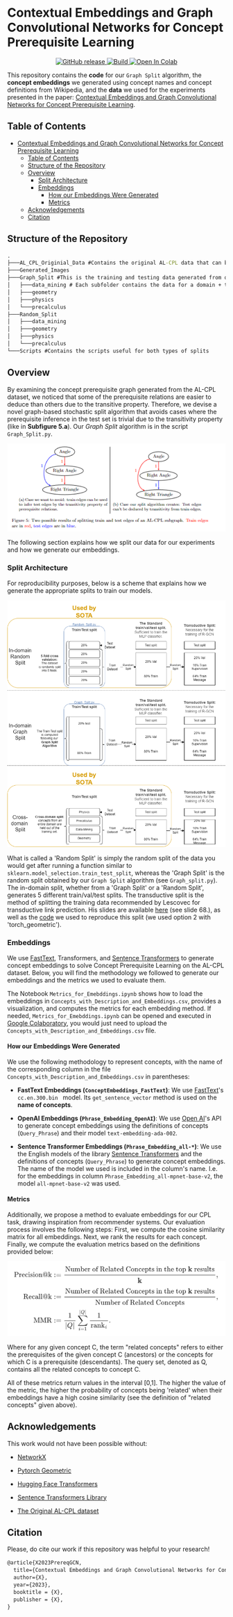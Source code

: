 # Contextual Embeddings and Graph Convolutional Networks for Concept Prerequisite Learning

<p align="center">
    <a href="https://github.com/Learningchipmunk/AL-CPL-GraphSplit-Embeddings/">
        <img alt="GitHub release" src="https://img.shields.io/badge/release-v1.0.0-blue">
    </a>
    <a href="https://www.python.org/">
            <img alt="Build" src="https://img.shields.io/badge/Made_with-Python-yellow">
    </a>
    <a href="https://colab.research.google.com/drive/1HfutiEhHMJLXiWGT8pcipxT5L2TpYEdt?usp=sharing">
        <img alt="Open In Colab" src="https://img.shields.io/badge/Open_with-Colab-orange">
    </a>
</p>



This repository contains the **code** for our `Graph Split` algorithm, the **concept embeddings** we generated using concept names and concept definitions from Wikipedia, and the **data** we used for the experiments presented in the paper: [Contextual Embeddings and Graph Convolutional Networks for Concept Prerequisite Learning]().

## Table of Contents

- [Contextual Embeddings and Graph Convolutional Networks for Concept Prerequisite Learning](#contextual-embeddings-and-graph-convolutional-networks-for-concept-prerequisite-learning)
  * [Table of Contents](#table-of-contents)
  * [Structure of the Repository](#structure-of-the-repository)
  * [Overview](#overview)
    + [Split Architecture](#split-architecture)
    + [Embeddings](#embeddings)
      - [How our Embeddings Were Generated](#how-our-embeddings-were-generated)
      - [Metrics](#metrics)
  * [Acknowledgements](#acknowledgements)
  * [Citation](#citation)

## Structure of the Repository

```cmd
.
├───AL_CPL_Originial_Data #Contains the original AL-CPL data that can be found here: https://github.com/harrylclc/AL-CPL-dataset
├───Generated_Images
├───Graph_Split #This is the training and testing data generated from our graph split
│   ├───data_mining # Each subfolder contains the data for a domain + the statistics of each split in `x_split_statistics.csv`
│   ├───geometry
│   ├───physics
│   └───precalculus
├───Random_Split
│   ├───data_mining
│   ├───geometry
│   ├───physics
│   └───precalculus
└───Scripts #Contains the scripts useful for both types of splits
```

## Overview

By examining the concept prerequisite graph generated from the AL-CPL dataset, we noticed that some of the prerequisite relations are easier to deduce than others due to the transitive property. Therefore, we devise a novel graph-based stochastic split algorithm that avoids cases where the prerequisite inference in the test set is trivial due to the transitivity property (like in **Subfigure 5.a**). Our *Graph Split* algorithm is in the script `Graph_Split.py`.

<p align="center">
  <img src="Generated_Images/Split_Examples.png", style="zoom:125%" />
</p>

The following section explains how we split our data for our experiments and how we generate our embeddings.

### Split Architecture

For reproducibility purposes, below is a scheme that explains how we generate the appropriate splits to train our models.

![Schema of the different types of split](Generated_Images/Datasplit_graph_eng.png)

What is called a 'Random Split' is simply the random split of the data you would get after running a function similar to `sklearn.model_selection.train_test_split`, whereas the 'Graph Split' is the random split obtained by our `Graph Split` algorithm (see `Graph_split.py`). The in-domain split, whether from a 'Graph Split' or a 'Random Split', generates 5 different train/val/test splits. The transductive split is the method of splitting the training data recommended by Lescovec for transductive link prediction. His slides are available [here](http://snap.stanford.edu/class/cs224w-2020/slides/08-GNN-application.pdf) (see slide 68.), as well as the [code](https://zqfang.github.io/2021-08-12-graph-linkpredict/) we used to reproduce this split (we used option 2 with 'torch_geometric').

### Embeddings

We use [FastText](https://fasttext.cc/docs/en/english-vectors.html), Transformers, and [Sentence Transformers](https://www.sbert.net/) to generate concept embeddings to solve Concept Prerequisite Learning on the AL-CPL dataset. Below, you will find the methodology we followed to generate our embeddings and the metrics we used to evaluate them.

The Notebook `Metrics_for_Emebddings.ipynb` shows how to load the embeddings in `Concepts_with_Description_and_Embeddings.csv`, provides a visualization, and computes the metrics for each embedding method. If needed, `Metrics_for_Emebddings.ipynb` can be opened and executed in [Google Colaboratory](https://colab.google/), you would just need to upload the `Concepts_with_Description_and_Embeddings.csv` file.

#### How our Embeddings Were Generated

We use the following methodology to represent concepts, with the name of the corresponding column in the file `Concepts_with_Description_and_Embeddings.csv` in parentheses:

- **FastText Embeddings (`ConceptEmbeddings_FastText`)**: We use [FastText](https://fasttext.cc/docs/en/english-vectors.html)'s `cc.en.300.bin ` model. Its `get_sentence_vector` method is used on the **name of concepts**.

- **OpenAI Embeddings (`Phrase_Embedding_OpenAI`)**: We use [Open AI](https://platform.openai.com/docs/guides/embeddings/what-are-embeddings)'s API to generate concept embeddings using the definitions of concepts (`Query_Phrase`) and their model `text-embedding-ada-002`.

- **Sentence Transformer Embeddings (`Phrase_Embedding_all-*`)**: We use the English models of the library [Sentence Transformers](https://www.sbert.net/docs/pretrained_models.html) and the definitions of concepts (`Query_Phrase`) to generate concept embeddings. The name of the model we used is included in the column's name. I.e. for the embeddings in column `Phrase_Embedding_all-mpnet-base-v2`, the model `all-mpnet-base-v2` was used.

#### Metrics

Additionally, we propose a method to evaluate embeddings for our CPL task, drawing inspiration from recommender systems. Our evaluation process involves the following steps: First, we compute the cosine similarity matrix for all embeddings. Next, we rank the results for each concept. Finally, we compute the evaluation metrics based on the definitions provided below:

<p align="center">
  <img src="Generated_Images/Metrics_Equation.png", style="zoom:100%" />
</p>

Where for any given concept C, the term "related concepts" refers to either the prerequisites of the given concept C (ancestors) or the concepts for which C is a prerequisite (descendants). The query set, denoted as Q, contains all the related concepts to concept C. 

All of these metrics return values in the interval [0,1]. The higher the value of the metric, the higher the probability of concepts being 'related' when their embeddings have a high cosine similarity (see the definition of "related concepts" given above). 

## Acknowledgements

This work would not have been possible without:

- [NetworkX](https://networkx.org/)

- [Pytorch Geometric](https://pytorch-geometric.readthedocs.io/en/latest/)

- [Hugging Face Transformers](https://github.com/huggingface/transformers)
- [Sentence Transformers Library](https://www.sbert.net/)
- [The Original AL-CPL dataset](https://github.com/harrylclc/AL-CPL-dataset)

## Citation

Please, do cite our work if this repository was helpful to your research!

```latex
@article{X2023PrereqGCN,
  title={Contextual Embeddings and Graph Convolutional Networks for Concept Prerequisite Learning},
  author={X},
  year={2023},
  booktitle = {X},
  publisher = {X},
}
```

